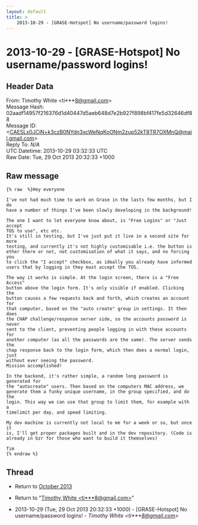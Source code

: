 ```yaml
---
layout: default
title: >
    2013-10-29 - [GRASE-Hotspot] No username/password logins!
---
```


# 2013-10-29 - [GRASE-Hotspot] No username/password logins!

## Header Data

From: Timothy White \<ti***8@gmail.com\><br>
Message Hash: 02aadf14957f216376d1d40447d5aeb648d7e2b927f898bf417fe5d32646df88<br>
Message ID: \<CAESLx0JCiN+k3czB0NYdn3xcWeNqKoONm2zup52kT8TR7OXMnQ@mail.gmail.com\><br>
Reply To: _N/A_<br>
UTC Datetime: 2013-10-29 03:32:33 UTC<br>
Raw Date: Tue, 29 Oct 2013 20:32:33 +1000<br>

## Raw message

```
{% raw  %}Hey everyone

I've not had much time to work on Grase in the lasts few months, but I do
have a number of things I've been slowly developing in the background!

The one I want to let everyone know about, is "Free Logins" or "Just accept
TOS to use", etc etc.
It's still in testing, but I've just put it live in a second site for more
testing, and currently it's not highly customisable i.e. the button is
ether there or not, not customisation of what it says, and no forcing you
to click the "I accept" checkbox, as ideally you already have informed
users that by logging in they must accept the TOS.

The way it works is simple. At the login screen, there is a "Free Access"
button above the login form. It's only visible if enabled. Clicking the
button causes a few requests back and forth, which creates an account for
that computer, based on the "auto create" group in settings. It then does
the CHAP challenge/response server side, so the accounts password is never
sent to the client, preventing people logging in with these accounts for
another computer (as all the passwords are the same). The server sends the
chap response back to the login form, which then does a normal login, just
without ever seeing the password.
Mission accomplished!

In the backend, it's rather simple, a random long password is generated for
the "autocreate" users. Then based on the computers MAC address, we
generate them a funky unique username, in the group specified, and do the
login. This way we can use that group to limit them, for example with a
timelimit per day, and speed limiting.

My dev machine is currently not local to me for a week or so, but once it
is, I'll get proper packages built and in the dev repository. (Code is
already in bzr for those who want to build it themselves)

Tim
{% endraw %}
```

## Thread

+ Return to [October 2013](/archive/2013/10)

+ Return to "[Timothy White <ti***8<span>@</span>gmail.com>](/authors/ti___8_at_gmail_com)"

+ 2013-10-29 (Tue, 29 Oct 2013 20:32:33 +1000) - [GRASE-Hotspot] No username/password logins! - _Timothy White \<ti***8@gmail.com\>_

